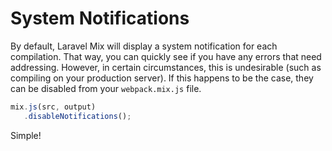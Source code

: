 # System Notifications

By default, Laravel Mix will display a system notification for each compilation. That way, you can quickly see if you have any errors that need addressing. However, in certain circumstances, this is undesirable \(such as compiling on your production server\). If this happens to be the case, they can be disabled from your `webpack.mix.js` file.


```js
mix.js(src, output)
   .disableNotifications();
```

Simple!
